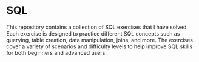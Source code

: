 # SQL
This repository contains a collection of SQL exercises that I have solved. Each exercise is designed to practice different SQL concepts such as querying, table creation, data manipulation, joins, and more. The exercises cover a variety of scenarios and difficulty levels to help improve SQL skills for both beginners and advanced users.
